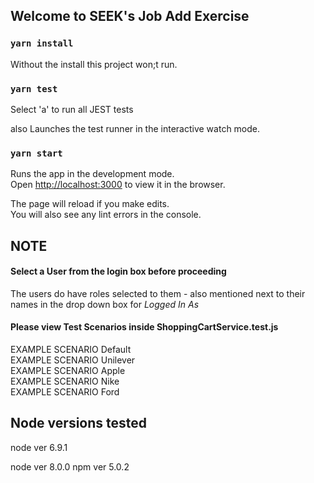 ## Welcome to SEEK's Job Add Exercise


### `yarn install`<br>
Without the install this project won;t run.

### `yarn test`<br>

Select 'a' to run all JEST tests

also Launches the test runner in the interactive watch mode.<br>

### `yarn start`

Runs the app in the development mode.<br>
Open [http://localhost:3000](http://localhost:3000) to view it in the browser.

The page will reload if you make edits.<br>
You will also see any lint errors in the console.

## NOTE<br> 

#### Select a User from the login box before proceeding
The users do have roles selected to them - also mentioned next to their names in the drop down box for *Logged In As*


#### Please view Test Scenarios inside ShoppingCartService.test.js<br>
EXAMPLE SCENARIO Default<br>
EXAMPLE SCENARIO Unilever<br>
EXAMPLE SCENARIO Apple<br>
EXAMPLE SCENARIO Nike<br>
EXAMPLE SCENARIO Ford<br>


## Node versions tested
node ver 6.9.1

node ver 8.0.0 npm ver 5.0.2



